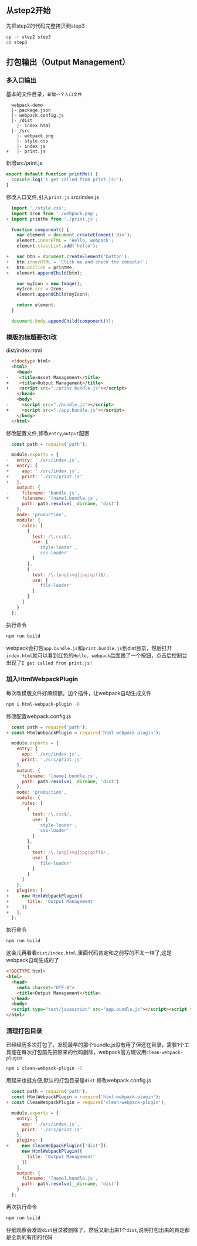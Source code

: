 ## 从step2开始
先把step2的代码完整拷贝到step3

```bash
cp -r step2 step3
cd step3
```

## 打包输出（Output Management）

### 多入口输出
基本的文件目录，`新增一个入口文件`
```
  webpack-demo
  |- package.json
  |- webpack.config.js
  |- /dist
    |- index.html
  |- /src
    |- webpack.png
    |- style.css
    |- index.js
+   |- print.js
```

新增src/print.js
```js
export default function printMe() {
  console.log('I get called from print.js!');
}
```

修改入口文件,引入`print.js`
src/index.js
```js
  import './style.css';
  import Icon from './webpack.png';
+ import printMe from './print.js';

  function component() {
    var element = document.createElement('div');
    element.innerHTML = 'Hello, webpack';
    element.classList.add('hello');

+   var btn = document.createElement('button');
+   btn.innerHTML = 'Click me and check the console!';
+   btn.onclick = printMe;
+   element.appendChild(btn);

    var myIcon = new Image();
    myIcon.src = Icon;
    element.appendChild(myIcon);

    return element;
  }

  document.body.appendChild(component());
```

### 模版的标题要改1改

dist/index.html
```html
  <!doctype html>
  <html>
    <head>
-    <title>Asset Management</title>
+    <title>Output Management</title>
+    <script src="./print.bundle.js"></script>
    </head>
    <body>
-     <script src="./bundle.js"></script>
+     <script src="./app.bundle.js"></script>
    </body>
  </html>
```

修改配置文件,修改`entry`,`output`配置

```js
  const path = require('path');

  module.exports = {
-   entry: './src/index.js',
+   entry: {
+     app: './src/index.js',
+     print: './src/print.js'
+   },
    output: {
-     filename: 'bundle.js',
+     filename: '[name].bundle.js',
      path: path.resolve(__dirname, 'dist')
    },
    mode: 'production',
    module: {
      rules: [
        {
          test: /\.css$/,
          use: [
            'style-loader',
            'css-loader'
          ]
        },
        {
          test: /\.(png|svg|jpg|gif)$/,
          use: [
            'file-loader'
          ]
        }
      ]
    }
  };
```

执行命令
```bash
npm run build
```
webpack会打包`app.bundle.js`和`print.bundle.js`到dist目录，然后打开`index.html`就可以看到红色的`Hello, webpack`后面跟了一个按钮，点击后控制台出现了`I get called from print.js!`

### 加入HtmlWebpackPlugin

每次改模版文件好麻烦额，加个插件，让webpack自动生成文件

```bash
npm i html-webpack-plugin -D
```

修改配置webpack.config.js
```js
  const path = require('path');
+ const HtmlWebpackPlugin = require('html-webpack-plugin');

  module.exports = {
    entry: {
      app: './src/index.js',
      print: './src/print.js'
    },
    output: {
      filename: '[name].bundle.js',
      path: path.resolve(__dirname, 'dist')
    },
    mode: 'production',
    module: {
      rules: [
        {
          test: /\.css$/,
          use: [
            'style-loader',
            'css-loader'
          ]
        },
        {
          test: /\.(png|svg|jpg|gif)$/,
          use: [
            'file-loader'
          ]
        }
      ]
    },
+   plugins: [
+     new HtmlWebpackPlugin({
+       title: 'Output Management'
+     })
+   ],
  };
```

执行命令
```bash
npm run build
```
这会儿再看看`dist/index.html`,里面代码肯定和之前写的不太一样了,这是webpack自动生成的了
```html
<!DOCTYPE html>
<html>
  <head>
    <meta charset="UTF-8">
    <title>Output Management</title>
  </head>
  <body>
  <script type="text/javascript" src="app.bundle.js"></script><script type="text/javascript" src="print.bundle.js"></script></body>
</html>
```

### 清理打包目录
已经经历多次打包了，发现最早的那个bundle.js没有用了但还在目录，需要1个工具能在每次打包前先把原来的代码删除，webpack官方建议用`clean-webpack-plugin`
```bash
npm i clean-webpack-plugin -D
```

用起来也挺方便,默认的打包目录是`dist`
修改webpack.config.js

```js
  const path = require('path');
  const HtmlWebpackPlugin = require('html-webpack-plugin');
+ const CleanWebpackPlugin = require('clean-webpack-plugin');

  module.exports = {
    entry: {
      app: './src/index.js',
      print: './src/print.js'
    },
    plugins: [
+     new CleanWebpackPlugin(['dist']),
      new HtmlWebpackPlugin({
        title: 'Output Management'
      })
    ],
    output: {
      filename: '[name].bundle.js',
      path: path.resolve(__dirname, 'dist')
    }
  };
```

再次执行命令
```bash
npm run build
```
仔细观察会发现`dist`目录被删除了，然后又新出来1个`dist`,说明打包出来的肯定都是全新的有用的代码
